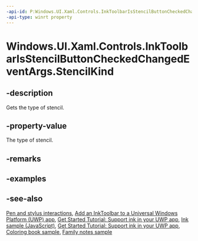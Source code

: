 ```yaml
---
-api-id: P:Windows.UI.Xaml.Controls.InkToolbarIsStencilButtonCheckedChangedEventArgs.StencilKind
-api-type: winrt property
---
```


<!-- Property syntax.
public InkToolbarStencilKind StencilKind { get; }
-->

# Windows.UI.Xaml.Controls.InkToolbarIsStencilButtonCheckedChangedEventArgs.StencilKind

## -description
Gets the type of stencil.

## -property-value
The type of stencil.

## -remarks

## -examples

## -see-also
[Pen and stylus interactions](https://docs.microsoft.com/windows/uwp/input-and-devices/pen-and-stylus-interactions), [Add an InkToolbar to a Universal Windows Platform (UWP) app](https://docs.microsoft.com/windows/uwp/input-and-devices/ink-toolbar), [Get Started Tutorial: Support ink in your UWP app](https://docs.microsoft.com/windows/uwp/get-started/ink-walkthrough), [Ink sample (JavaScript)](https://github.com/Microsoft/Windows-universal-samples/tree/master/Samples/Ink), [Get Started Tutorial: Support ink in your UWP app](https://aka.ms/appsample-ink), [Coloring book sample](https://aka.ms/cpubsample-coloringbook), [Family notes sample](https://aka.ms/cpubsample-familynotessample)


